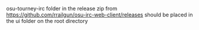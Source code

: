 osu-tourney-irc folder in the release zip from https://github.com/rrailgun/osu-irc-web-client/releases should be placed in the ui folder on the root directory